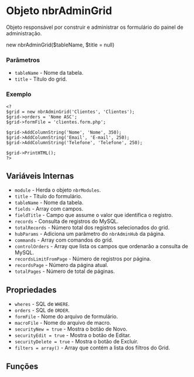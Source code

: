 # Objeto nbrAdminGrid

Objeto responsável por construir e administrar os formulário do painel de administração.

  new nbrAdminGrid($tableName, $title = null)
  
### Parâmetros

* ```tableName``` - Nome da tabela.
* ```title``` - Título do grid.

### Exemplo
    
    <?
    $grid = new nbrAdminGrid('Clientes', 'Clientes');
    $grid->orders = 'Nome ASC';
    $grid->formFile = 'clientes.form.php';
    
    $grid->AddColumnString('Nome', 'Nome', 350);
    $grid->AddColumnString('Email', 'E-mail', 250);
    $grid->AddColumnString('Telefone', 'Telefone', 250);
    
    $grid->PrintHTML();
    ?>
  
## Variáveis Internas
* ```module``` - Herda o objeto ```nbrModules```.
* ```title``` - Título do formulário.
* ```tableName``` - Nome da tabela.
* ```fields``` - Array com campos.
* ```fieldTitle``` - Campo que assume o valor que identifica o registro.
* ```records``` - Consulta de registros do MySQL.
* ```totalRecords``` - Número total dos registros selecionados do grid.
* ```hubParams``` - Adiciona um parâmetro do ```nbrAdminHub``` da página.
* ```commands``` - Array com comandos do grid.
* ```controlOrders``` - Array que lista os campos que ordenarão a consulta de MySQL.
* ```recordsLimitFromPage``` - Número de registros por página.
* ```recordsPage``` - Número da página atual.
* ```totalPages``` - Número de total de páginas.

## Propriedades
* ```wheres``` - SQL de ```WHERE```.
* ```orders``` - SQL de ```ORDER```.
* ```formFile``` - Nome do arquivo de formulário.
* ```macroFile``` - Nome do arquivo de macro.
* ```securityNew = true``` - Mostra o botão de Novo.
* ```securityEdit = true``` - Mostra o botão de Editar.
* ```securityDelete = true``` - Mostra o botão de Excluir.
* ```filters = array()``` - Array que contém  a lista dos filtros do Grid.


## Funções

